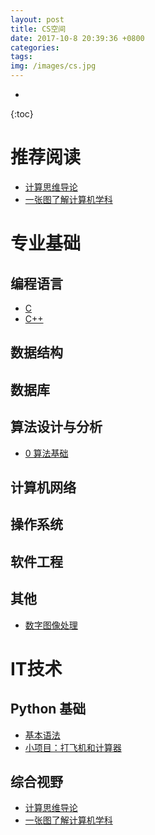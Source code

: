 ```yaml
---
layout: post
title: CS空间
date: 2017-10-8 20:39:36 +0800
categories: 
tags:  
img: /images/cs.jpg
---
```

* 
{:toc}
# 推荐阅读

* [计算思维导论](https://wwg1996.github.io/cs/2017/10/10/jsswdl.html)
* [一张图了解计算机学科](http://wangweiguang.xyz/cs/2017/10/14/map_of_cs.html)

# 专业基础

## 编程语言

* [C](https://wwg1996.github.io/cs/2017/10/10/c.html)
* [C++](https://wwg1996.github.io/cs/2017/10/10/cpp.html)

## 数据结构

## 数据库

## 算法设计与分析

* [0 算法基础](http://wangweiguang.xyz/cs/2018/03/08/algorithm0.html)

## 计算机网络

## 操作系统

## 软件工程

## 其他

* [数字图像处理](http://wangweiguang.xyz/cs/2017/10/16/txcl.html)

# IT技术

## Python 基础
* [基本语法](http://wangweiguang.xyz/cs/2018/03/04/python3.html)
* [小项目：打飞机和计算器](http://wangweiguang.xyz/cs/2018/03/09/pyxxm.html)

## 综合视野

* [计算思维导论](https://wwg1996.github.io/cs/2017/10/10/jsswdl.html)
* [一张图了解计算机学科](http://wangweiguang.xyz/cs/2017/10/14/map_of_cs.html)



